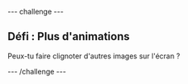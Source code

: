 \--- challenge \---

## Défi : Plus d'animations

Peux-tu faire clignoter d'autres images sur l'écran ?

\--- /challenge \---